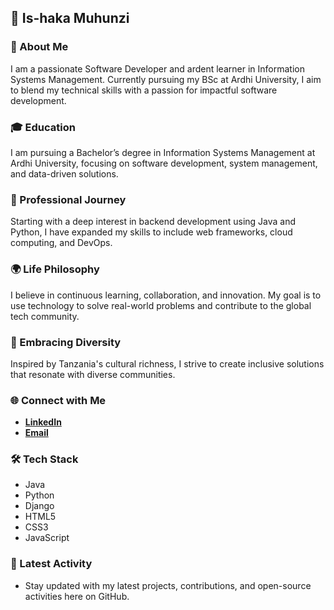 ## 👋 Is-haka Muhunzi

### 📌 About Me
I am a passionate Software Developer and ardent learner in Information Systems Management. Currently pursuing my BSc at Ardhi University, I aim to blend my technical skills with a passion for impactful software development.

### 🎓 Education
I am pursuing a Bachelor’s degree in Information Systems Management at Ardhi University, focusing on software development, system management, and data-driven solutions.

### 💼 Professional Journey
Starting with a deep interest in backend development using Java and Python, I have expanded my skills to include web frameworks, cloud computing, and DevOps.

### 🌍 Life Philosophy
I believe in continuous learning, collaboration, and innovation. My goal is to use technology to solve real-world problems and contribute to the global tech community.

### 🌱 Embracing Diversity
Inspired by Tanzania's cultural richness, I strive to create inclusive solutions that resonate with diverse communities.

### 🌐 Connect with Me
- **[LinkedIn](https://www.linkedin.com/in/isihaka-abdallah-189079295/)**
- **[Email](mailto:isihakaabdallah@gmail.com)**

### 🛠 Tech Stack
- Java
- Python
- Django
- HTML5
- CSS3
- JavaScript

### 🔗 Latest Activity
- Stay updated with my latest projects, contributions, and open-source activities here on GitHub.
